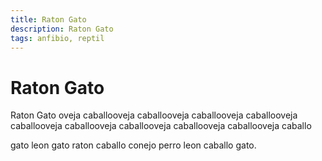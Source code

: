 ```yaml
---
title: Raton Gato
description: Raton Gato
tags: anfibio, reptil
---
```


# Raton Gato

Raton Gato oveja caballooveja caballooveja caballooveja caballooveja caballooveja caballooveja caballooveja caballooveja caballooveja caballo

gato leon gato raton caballo conejo perro leon caballo gato.